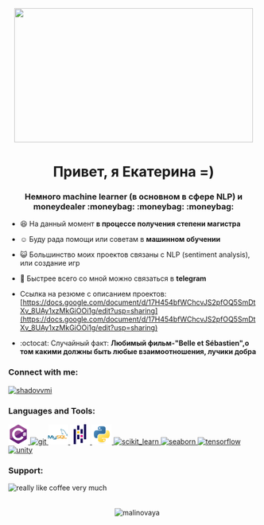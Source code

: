 <div align="center">
  <image src="https://giphy.com/embed/1dNJCkD5YK2G9g5Hfc" width="480" height="270" frameBorder="0" class="giphy-embed" allowFullScreen></image>
</div>

<h1 align="center">Привет, я Екатерина =)</h1>
<h3 align="center">Немного machine learner (в основном в сфере NLP) и moneydealer :moneybag: :moneybag: :moneybag:</h3>

- :satisfied: На данный момент **в процессе получения степени магистра**

- :relaxed: Буду рада помощи или советам в **машинном обучении**

- :smiley_cat: Большинство моих проектов связаны с NLP (sentiment analysis), или создание игр

- :gem: Быстрее всего со мной можно связаться в **telegram**

- Ссылка на резюме с описанием проектов: [https://docs.google.com/document/d/17H454bfWChcvJS2pfOQ5SmDtXv_8UAy1xzMkGiOOi1g/edit?usp=sharing](https://docs.google.com/document/d/17H454bfWChcvJS2pfOQ5SmDtXv_8UAy1xzMkGiOOi1g/edit?usp=sharing)

- :octocat: Случайный факт:   **Любимый фильм-"Belle et Sébastien",о том какими должны быть любые взаимоотношения, лучики добра**

<h3 align="left">Connect with me:</h3>
<p align="left">
<a href="https://instagram.com/shadovvmi" target="blank"><img align="center" src="https://raw.githubusercontent.com/rahuldkjain/github-profile-readme-generator/master/src/images/icons/Social/instagram.svg" alt="shadovvmi" height="30" width="40" /></a>
</p>

<h3 align="left">Languages and Tools:</h3>
<p align="left"> <a href="https://www.w3schools.com/cs/" target="_blank" rel="noreferrer"> <img src="https://raw.githubusercontent.com/devicons/devicon/master/icons/csharp/csharp-original.svg" alt="csharp" width="40" height="40"/> </a> <a href="https://git-scm.com/" target="_blank" rel="noreferrer"> <img src="https://www.vectorlogo.zone/logos/git-scm/git-scm-icon.svg" alt="git" width="40" height="40"/> </a> <a href="https://www.mysql.com/" target="_blank" rel="noreferrer"> <img src="https://raw.githubusercontent.com/devicons/devicon/master/icons/mysql/mysql-original-wordmark.svg" alt="mysql" width="40" height="40"/> </a> <a href="https://pandas.pydata.org/" target="_blank" rel="noreferrer"> <img src="https://raw.githubusercontent.com/devicons/devicon/2ae2a900d2f041da66e950e4d48052658d850630/icons/pandas/pandas-original.svg" alt="pandas" width="40" height="40"/> </a> <a href="https://www.python.org" target="_blank" rel="noreferrer"> <img src="https://raw.githubusercontent.com/devicons/devicon/master/icons/python/python-original.svg" alt="python" width="40" height="40"/> </a> <a href="https://scikit-learn.org/" target="_blank" rel="noreferrer"> <img src="https://upload.wikimedia.org/wikipedia/commons/0/05/Scikit_learn_logo_small.svg" alt="scikit_learn" width="40" height="40"/> </a> <a href="https://seaborn.pydata.org/" target="_blank" rel="noreferrer"> <img src="https://seaborn.pydata.org/_images/logo-mark-lightbg.svg" alt="seaborn" width="40" height="40"/> </a> <a href="https://www.tensorflow.org" target="_blank" rel="noreferrer"> <img src="https://www.vectorlogo.zone/logos/tensorflow/tensorflow-icon.svg" alt="tensorflow" width="40" height="40"/> </a> <a href="https://unity.com/" target="_blank" rel="noreferrer"> <img src="https://www.vectorlogo.zone/logos/unity3d/unity3d-icon.svg" alt="unity" width="40" height="40"/> </a> </p>

<h3 align="left">Support:</h3>
<p><a href="https://ko-fi.com/really like coffee very much"> <img align="left" src="https://cdn.ko-fi.com/cdn/kofi3.png?v=3" height="50" width="210" alt="really like coffee very much" /></a></p><br><br>

<p>&nbsp;<img align="center" src="https://github-readme-stats.vercel.app/api?username=malinovaya&show_icons=true&locale=en" alt="malinovaya" /></p>


